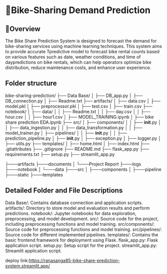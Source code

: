 # :bicyclist:Bike-Sharing Demand Prediction
## :briefcase:Overview
The Bike Share Prediction System is designed to forecast the demand for bike-sharing services using machine learning techniques. This system aims to provide accurate Tpredictive model to forecast bike rental counts based on various features such as date, weather conditions, and time of daypredictions on bike rentals, which can help operators optimize bike distribution, reduce maintenance costs, and enhance user experience.

## Folder structure
bike-sharing-prediction/
├── Data Base/
│   ├── DB_app.py
│   ├── DB_connection.py
│   ├── Readme.txt
├── artifacts/
│   ├── data.csv
│   ├── model.pkl
│   ├── preprocessor.pkl
│   ├── test.csv
│   ├── train.csv
├── notebook/
│   ├── data/
│   │   ├── Readme.txt
│   │   ├── day.csv
│   │   ├── hour.csv
│   │   ├── hour1.csv
│   ├── MODEL_TRAINING.ipynb
│   ├── bike share prediction EDA.ipynb
├── src/
│   ├── components/
│   │   ├── __init__.py
│   │   ├── data_ingestion.py
│   │   ├── data_transformation.py
│   │   ├── model_trainer.py
│   ├── pipelines/
│   │   ├── __init__.py
│   │   ├── prediction_pipeline.py
│   ├── __init__.py
│   ├── exception.py
│   ├── logger.py
│   ├── utils.py
├── templates/
│   ├── home.html
│   ├── index.html
├── .gitattributes
├── .gitignore
├── README.md
├── flask_app.py
├── requirements.txt
├── setup.py
├── streamlit_app.py

├───artifacts
├───documents
│   └───Project Report
├───logs
├───notebook
│   └───data
├───src
│   ├───components
│   ├───pipeline
├───static
├───templates

## Detailed Folder and File Descriptions
 Data Base/: Contains database connection and application scripts.
 artifacts/: Directory to store model and evaluation results and perform predictions.
 notebook/: Jupyter notebooks for data exploration, preprocessing, and model development.
 src/: Source code for the project, including preprocessing functions and model training.
 src/components/: Source code for preprocessing functions and model training.
 src/pipelines/: Source code for different implemented pipelines.
 templates/: Contains the basic frontend framework for deployment using Flask.
 flask_app.py: Flask application script.
 setup.py: Setup script for the project.
 streamlit_app.py: Streamlit application script.

deploy link:https://ranasanga85-bike-share-prediction-system.streamlit.app/
